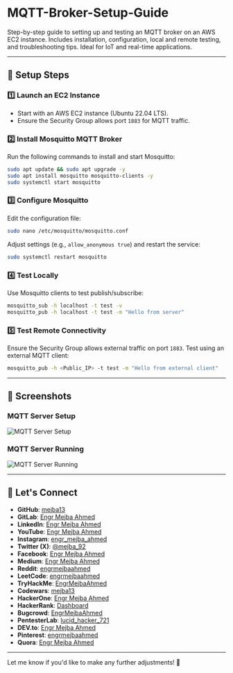 # MQTT-Broker-Setup-Guide

Step-by-step guide to setting up and testing an MQTT broker on an AWS EC2 instance. Includes installation, configuration, local and remote testing, and troubleshooting tips. Ideal for IoT and real-time applications.

---

## 🚀 Setup Steps

### 1️⃣ Launch an EC2 Instance
- Start with an AWS EC2 instance (Ubuntu 22.04 LTS).
- Ensure the Security Group allows port `1883` for MQTT traffic.

### 2️⃣ Install Mosquitto MQTT Broker
Run the following commands to install and start Mosquitto:
```bash
sudo apt update && sudo apt upgrade -y
sudo apt install mosquitto mosquitto-clients -y
sudo systemctl start mosquitto
```

### 3️⃣ Configure Mosquitto
Edit the configuration file:
```bash
sudo nano /etc/mosquitto/mosquitto.conf
```
Adjust settings (e.g., `allow_anonymous true`) and restart the service:
```bash
sudo systemctl restart mosquitto
```

### 4️⃣ Test Locally
Use Mosquitto clients to test publish/subscribe:
```bash
mosquitto_sub -h localhost -t test -v
mosquitto_pub -h localhost -t test -m "Hello from server"
```

### 5️⃣ Test Remote Connectivity
Ensure the Security Group allows external traffic on port `1883`. Test using an external MQTT client:
```bash
mosquitto_pub -h <Public_IP> -t test -m "Hello from external client"
```

---

## 📸 Screenshots

### MQTT Server Setup
![MQTT Server Setup](https://s3.us-east-1.amazonaws.com/mejba.me/aws/mqtt-server-setup.png)

### MQTT Server Running
![MQTT Server Running](https://s3.us-east-1.amazonaws.com/mejba.me/aws/mqtt-server-running.png)

---

## 🔗 Let's Connect  

- **GitHub**: [mejba13](https://github.com/mejba13)  
- **GitLab**: [Engr Mejba Ahmed](https://gitlab.com/engr-mejba-ahmed)  
- **LinkedIn**: [Engr Mejba Ahmed](https://www.linkedin.com/in/engr-mejba-ahmed-795ab3165/)  
- **YouTube**: [Engr Mejba Ahmed](https://www.youtube.com/channel/UCfLIuNxRfXT7HmvvB9Ld0SA)  
- **Instagram**: [engr_mejba_ahmed](https://www.instagram.com/engr_mejba_ahmed/)  
- **Twitter (X)**: [@mejba_92](https://x.com/mejba_92)  
- **Facebook**: [Engr Mejba Ahmed](https://www.facebook.com/engrmejbaahmed/)  
- **Medium**: [Engr Mejba Ahmed](https://medium.com/@engr-mejba-ahmed)  
- **Reddit**: [engrmejbaahmed](https://www.reddit.com/user/engrmejbaahmed/)  
- **LeetCode**: [engrmejbaahmed](https://leetcode.com/u/engrmejbaahmed/)  
- **TryHackMe**: [EngrMejbaAhmed](https://tryhackme.com/r/p/EngrMejbaAhmed)  
- **Codewars**: [mejba13](https://www.codewars.com/users/mejba13)  
- **HackerOne**: [Engr Mejba Ahmed](https://hackerone.com/engrmejbaahmed?type=user)  
- **HackerRank**: [Dashboard](https://www.hackerrank.com/dashboard)  
- **Bugcrowd**: [EngrMejbaAhmed](https://bugcrowd.com/EngrMejbaAhmed)  
- **PentesterLab**: [lucid_hacker_721](https://pentesterlab.com/profile/lucid_hacker_721)  
- **DEV.to**: [Engr Mejba Ahmed](https://dev.to/engrmejbaahmed)  
- **Pinterest**: [engrmejbaahmed](https://www.pinterest.com/engrmejbaahmed/)  
- **Quora**: [Engr Mejba Ahmed](https://www.quora.com/profile/Engr-Mejba-Ahmed)  

---

Let me know if you'd like to make any further adjustments! 🚀

